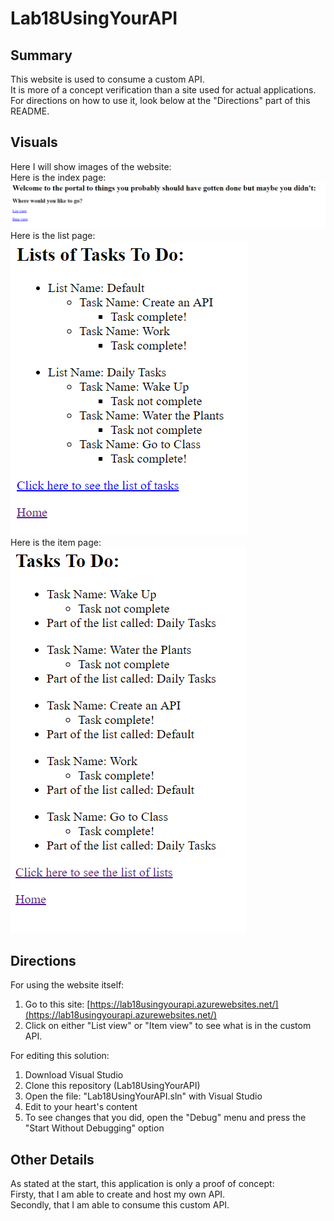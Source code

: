 # Lab18UsingYourAPI

## Summary  
This website is used to consume a custom API.  
It is more of a concept verification than a site used for actual applications.  
For directions on how to use it, look below at the "Directions" part of this README.  

## Visuals
Here I will show images of the website:  
Here is the index page:  
![Home Page](assets/index.PNG)  
Here is the list page:  
![Todo Lists Page](assets/list.PNG)  
Here is the item page:  
![Todo Items Page](assets/todo.PNG)  

## Directions
For using the website itself:  
1. Go to this site: [https://lab18usingyourapi.azurewebsites.net/](https://lab18usingyourapi.azurewebsites.net/)  
2. Click on either "List view" or "Item view" to see what is in the custom API.

For editing this solution:  
1. Download Visual Studio  
2. Clone this repository (Lab18UsingYourAPI)
3. Open the file: "Lab18UsingYourAPI.sln" with Visual Studio
4. Edit to your heart's content
5. To see changes that you did, open the "Debug" menu and press the "Start Without Debugging" option  

## Other Details
As stated at the start, this application is only a proof of concept:  
Firsty, that I am able to create and host my own API.  
Secondly, that I am able to consume this custom API.  